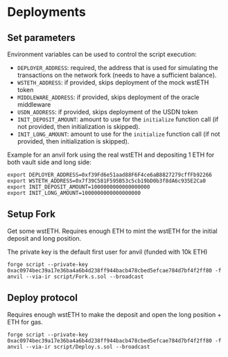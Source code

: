 # Deployments

## Set parameters

Environment variables can be used to control the script execution:

- `DEPLOYER_ADDRESS`: required, the address that is used for simulating the transactions on the network fork (needs to have a sufficient balance).
- `WSTETH_ADDRESS`: if provided, skips deployment of the mock wstETH token
- `MIDDLEWARE_ADDRESS`: if provided, skips deployment of the oracle middleware
- `USDN_ADDRESS`: if provided, skips deployment of the USDN token
- `INIT_DEPOSIT_AMOUNT`: amount to use for the `initialize` function call (if not provided, then initialization is skipped).
- `INIT_LONG_AMOUNT`: amount to use for the `initialize` function call (if not provided, then initialization is skipped).

Example for an anvil fork using the real wstETH and depositing 1 ETH for both vault side and long side:

```
export DEPLOYER_ADDRESS=0xf39Fd6e51aad88F6F4ce6aB8827279cffFb92266
export WSTETH_ADDRESS=0x7f39C581F595B53c5cb19bD0b3f8dA6c935E2Ca0
export INIT_DEPOSIT_AMOUNT=1000000000000000000
export INIT_LONG_AMOUNT=1000000000000000000
```

## Setup Fork

Get some wstETH. Requires enough ETH to mint the wstETH for the initial deposit and long position.

The private key is the default first user for anvil (funded with 10k ETH)

```
forge script --private-key 0xac0974bec39a17e36ba4a6b4d238ff944bacb478cbed5efcae784d7bf4f2ff80 -f anvil --via-ir script/Fork.s.sol --broadcast
```

## Deploy protocol

Requires enough wstETH to make the deposit and open the long position + ETH for gas.

```
forge script --private-key 0xac0974bec39a17e36ba4a6b4d238ff944bacb478cbed5efcae784d7bf4f2ff80 -f anvil --via-ir script/Deploy.s.sol --broadcast
```
